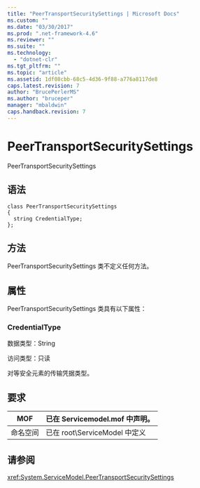 ```yaml
---
title: "PeerTransportSecuritySettings | Microsoft Docs"
ms.custom: ""
ms.date: "03/30/2017"
ms.prod: ".net-framework-4.6"
ms.reviewer: ""
ms.suite: ""
ms.technology: 
  - "dotnet-clr"
ms.tgt_pltfrm: ""
ms.topic: "article"
ms.assetid: 1df08cbb-68c5-4d36-9f88-a776a8117de8
caps.latest.revision: 7
author: "BrucePerlerMS"
ms.author: "bruceper"
manager: "mbaldwin"
caps.handback.revision: 7
---
```

# PeerTransportSecuritySettings
PeerTransportSecuritySettings  
  
## 语法  
  
```  
class PeerTransportSecuritySettings  
{  
  string CredentialType;  
};  
```  
  
## 方法  
 PeerTransportSecuritySettings 类不定义任何方法。  
  
## 属性  
 PeerTransportSecuritySettings 类具有以下属性：  
  
### CredentialType  
 数据类型：String  
  
 访问类型：只读  
  
 对等安全元素的传输凭据类型。  
  
## 要求  
  
|MOF|已在 Servicemodel.mof 中声明。|  
|---------|------------------------------|  
|命名空间|已在 root\\ServiceModel 中定义|  
  
## 请参阅  
 <xref:System.ServiceModel.PeerTransportSecuritySettings>